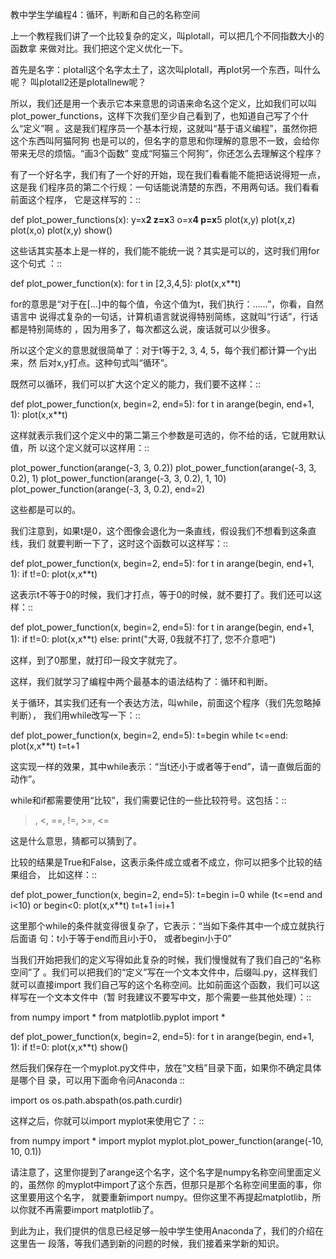     
教中学生学编程4：循环，判断和自己的名称空间

上一个教程我们讲了一个比较复杂的定义，叫plotall，可以把几个不同指数大小的函数拿
来做对比。我们把这个定义优化一下。

首先是名字：plotall这个名字太土了，这次叫plotall，再plot另一个东西，叫什么呢？
叫plotall2还是plotallnew呢？

所以，我们还是用一个表示它本来意思的词语来命名这个定义，比如我们可以叫
plot_power_functions，这样下次我们至少自己看到了，也知道自己写了个什么“定义”啊
。这是我们程序员一个基本行规，这就叫“基于语义编程”，虽然你把这个东西叫阿猫阿狗
也是可以的，但名字的意思和你理解的意思不一致，会给你带来无尽的烦恼。“画3个函数”
变成“阿猫三个阿狗”，你还怎么去理解这个程序？

有了一个好名字，我们有了一个好的开始，现在我们看看能不能把话说得短一点，这是我
们程序员的第二个行规：一句话能说清楚的东西，不用两句话。我们看看前面这个程序，
它是这样写的：::

  def plot_power_functions(x):
  y=x**2
  z=x**3
  o=x**4
  p=x**5
  plot(x,y)
  plot(x,z)
  plot(x,o)
  plot(x,y)
  show()

这些话其实基本上是一样的，我们能不能统一说？其实是可以的，这时我们用for这个句式
：::

  def plot_power_function(x):
  for t in [2,3,4,5]:
  plot(x,x**t)

for的意思是“对于在[...]中的每个值，令这个值为t，我们执行：……”，你看，自然语言中
说得忒复杂的一句话，计算机语言就说得特别简练，这就叫“行话”，行话都是特别简练的
，因为用多了，每次都这么说，废话就可以少很多。

所以这个定义的意思就很简单了：对于t等于2, 3, 4, 5，每个我们都计算一个y出来，然
后对x,y打点。这种句式叫“循环”。

既然可以循环，我们可以扩大这个定义的能力，我们要不这样：::

  def plot_power_function(x, begin=2, end=5):
  for t in arange(begin, end+1, 1):
  plot(x,x**t)

这样就表示我们这个定义中的第二第三个参数是可选的，你不给的话，它就用默认值，所
以这个定义就可以这样用：::

  plot_power_function(arange(-3, 3, 0.2))
  plot_power_function(arange(-3, 3, 0.2), 1)
  plot_power_function(arange(-3, 3, 0.2), 1, 10)
  plot_power_function(arange(-3, 3, 0.2), end=2)

这些都是可以的。
  
我们注意到，如果t是0，这个图像会退化为一条直线，假设我们不想看到这条直线，我们
就要判断一下了，这时这个函数可以这样写：::

  def plot_power_function(x, begin=2, end=5):
  for t in arange(begin, end+1, 1):
  if t!=0:
  plot(x,x**t)

这表示t不等于0的时候，我们才打点，等于0的时候，就不要打了。我们还可以这样：::

  def plot_power_function(x, begin=2, end=5):
  for t in arange(begin, end+1, 1):
  if t!=0:
  plot(x,x**t)
  else:
  print("大哥, 0我就不打了, 您不介意吧")

这样，到了0那里，就打印一段文字就完了。

这样，我们就学习了编程中两个最基本的语法结构了：循环和判断。

关于循环，其实我们还有一个表达方法，叫while，前面这个程序（我们先忽略掉判断），
我们用while改写一下：::

  def plot_power_function(x, begin=2, end=5):
  t=begin
  while t<=end:
  plot(x,x**t)
  t=t+1

这实现一样的效果，其中while表示：“当t还小于或者等于end”，请一直做后面的动作”。

while和if都需要使用“比较”，我们需要记住的一些比较符号。这包括：::

  >, <, ==, !=, >=, <=

这是什么意思，猜都可以猜到了。

比较的结果是True和False，这表示条件成立或者不成立，你可以把多个比较的结果组合，
比如这样：::

  def plot_power_function(x, begin=2, end=5):
  t=begin
  i=0
  while (t<=end and i<10) or begin<0:
  plot(x,x**t)
  t=t+1
  i=i+1

这里那个while的条件就变得很复杂了，它表示：“当如下条件其中一个成立就执行后面语
句：t小于等于end而且i小于0， 或者begin小于0”

当我们开始把我们的定义写得如此复杂的时候，我们慢慢就有了我们自己的“名称空间”了
。我们可以把我们的“定义”写在一个文本文件中，后缀叫.py，这样我们就可以直接import
我们自己写的这个名称空间。比如前面这个函数，我们可以这样写在一个文本文件中（暂
时我建议不要写中文，那个需要一些其他处理）：::

  from numpy import *
  from matplotlib.pyplot import *

  def plot_power_function(x, begin=2, end=5):
  for t in arange(begin, end+1, 1):
  if t!=0:
  plot(x,x**t)
  show()

然后我们保存在一个myplot.py文件中，放在“文档”目录下面，如果你不确定具体是哪个目
录，可以用下面命令问Anaconda ::

  import os
  os.path.abspath(os.path.curdir)

这样之后，你就可以import myplot来使用它了：::

  from numpy import *
  import myplot
  myplot.plot_power_function(arange(-10, 10, 0.1))

请注意了，这里你提到了arange这个名字，这个名字是numpy名称空间里面定义的，虽然你
的myplot中import了这个东西，但那只是那个名称空间里面的事，你这里要用这个名字，
就要重新import numpy。但你这里不再提起matplotlib，所以你就不再需要import
matplotlib了。

到此为止，我们提供的信息已经足够一般中学生使用Anaconda了，我们的介绍在这里告一
段落，等我们遇到新的问题的时候，我们接着来学新的知识。
